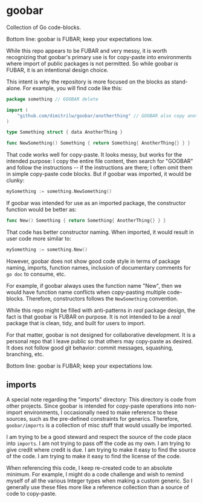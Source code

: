 # goobar

Collection of Go code-blocks.

Bottom line: goobar is FUBAR; keep your expectations low.

While this repo appears to be FUBAR and very messy, it is worth recognizing that goobar's primary use is for copy-paste into environments where import of public packages is not permitted. So while goobar *is* FUBAR, it is an intentional design choice.

This intent is why the repository is more focused on the blocks as stand-alone. For example, you will find code like this:

[:]: cSpell:ignore "anotherthing"

```go
package something // GOOBAR delete

import (
    "github.com/dimitrilw/goobar/anotherthing" // GOOBAR also copy anotherthing
)

type Something struct { data AnotherThing }

func NewSomething() Something { return Something{ AnotherThing{} } }
```

That code works well for copy-paste. It looks messy, but works for the intended purpose: I copy the entire file content, then search for "GOOBAR" and follow the instructions -- if the instructions are there; I often omit them in simple copy-paste code blocks. But if goobar was imported, it would be clunky:

```go
mySomething := something.NewSomething()
```

If goobar was intended for use as an imported package, the constructor function would be better as:

```go
func New() Something { return Something{ AnotherThing{} } }
```

That code has better constructor naming. When imported, it would result in user code more similar to:

```go
mySomething := something.New()
```

However, goobar does not show good code style in terms of package naming, imports, function names, inclusion of documentary comments for `go doc` to consume, etc. 

For example, if goobar always uses the function name "New", then we would have function name conflicts when copy-pasting multiple code-blocks. Therefore, constructors follows the `NewSomething` convention. 

While this repo might be filled with anti-patterns in *real* package design, the fact is that goobar is FUBAR on purpose. It is not intended to be a *real* package that is clean, tidy, and built for users to import.

For that matter, goobar is not designed for collaborative development. It is a personal repo that I leave public so that others may copy-paste as desired. It does not follow good git behavior: commit messages, squashing, branching, etc.



Bottom line: goobar is FUBAR; keep your expectations low.


## imports

A special note regarding the "imports" directory: 
This directory is code from other projects. Since goobar is intended for copy-paste operations into non-import environments, I occasionally need to make reference to these sources, such as the pre-defined constraints for generics. Therefore, `goobar/imports` is a collection of misc stuff that would usually be imported.

I am trying to be a good steward and respect the source of the code place into `imports`. I am not trying to pass off the code as my own. I am trying to give credit where credit is due. I am trying to make it easy to find the source of the code. I am trying to make it easy to find the license of the code.

When referencing this code, I keep re-created code to an absolute minimum. For example, I might do a code challenge and wish to remind myself of all the various Integer types when making a custom generic. So I generally use these files more like a reference collection than a source of code to copy-paste.
